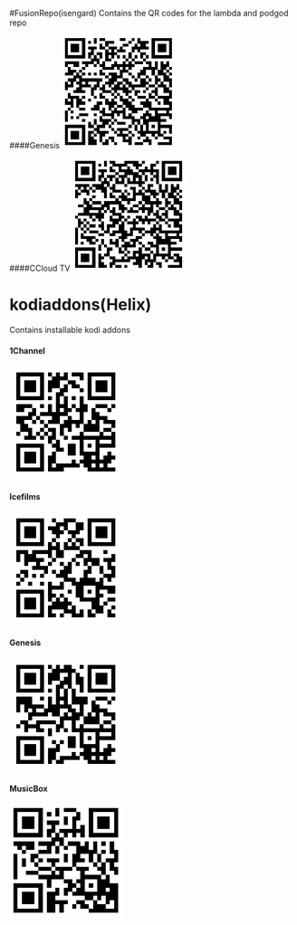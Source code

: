#FusionRepo(isengard)
Contains the QR codes for the lambda and podgod repo

####Genesis
![alt tag](https://github.com/taksh/kodiaddons/blob/master/qrcodes/genesis_isengard.png)


####CCloud TV
![alt tag](https://github.com/taksh/kodiaddons/blob/master/qrcodes/ccloud.png)






# kodiaddons(Helix)
Contains installable kodi addons

#### 1Channel
![alt tag](https://github.com/taksh/kodiaddons/blob/master/qrcodes/1channel.png)

#### Icefilms
![alt tag](https://github.com/taksh/kodiaddons/blob/master/qrcodes/icefilms.png)

#### Genesis
![alt tag](https://github.com/taksh/kodiaddons/blob/master/qrcodes/Genesis.png)

#### MusicBox
![alt tag](https://github.com/taksh/kodiaddons/blob/master/qrcodes/musicbox.png)
